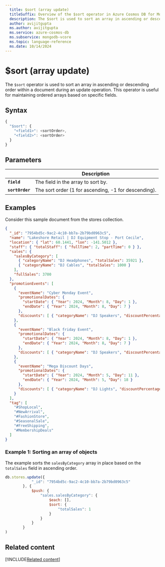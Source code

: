 ```yaml
---
  title: $sort (array update)
  titleSuffix: Overview of the $sort operator in Azure Cosmos DB for MongoDB (vCore)
  description: The $sort is used to sort an array in ascending or descending order within a document during an update operation.
  author: avijitgupta
  ms.author: avijitgupta
  ms.service: azure-cosmos-db
  ms.subservice: mongodb-vcore
  ms.topic: language-reference
  ms.date: 10/14/2024
---
```


# $sort (array update)

The `$sort` operator is used to sort an array in ascending or descending order within a document during an update operation. This operator is useful for maintaining ordered arrays based on specific fields.

## Syntax

```javascript
{
  "$sort": {
    "<field1>": <sortOrder>,
    "<field2>": <sortOrder>
  }
}
```

## Parameters

| | Description |
| --- | --- |
| **`field`**| The field in the array to sort by.|
| **`sortOrder`**| The sort order (1 for ascending, -1 for descending).|

## Examples

Consider this sample document from the stores collection.

```json
{
  "_id": "7954bd5c-9ac2-4c10-bb7a-2b79bd0963c5",
  "name": "Lakeshore Retail | DJ Equipment Stop - Port Cecile",
  "location": { "lat": 60.1441, "lon": -141.5012 },
  "staff": { "totalStaff": { "fullTime": 2, "partTime": 0 } },
  "sales": {
    "salesByCategory": [
      { "categoryName": "DJ Headphones", "totalSales": 35921 },
      { "categoryName": "DJ Cables", "totalSales": 1000 }
    ],
    "fullSales": 3700
  },
  "promotionEvents": [
    {
      "eventName": "Cyber Monday Event",
      "promotionalDates": {
        "startDate": { "Year": 2024, "Month": 8, "Day": 1 },
        "endDate": { "Year": 2024, "Month": 8, "Day": 7 }
      },
      "discounts": [ { "categoryName": "DJ Speakers", "discountPercentage": 25 } ]
    },
    {
      "eventName": "Black friday Event",
      "promotionalDates": {
        "startDate": { "Year": 2024, "Month": 8, "Day": 1 },
        "endDate": { "Year": 2024, "Month": 8, "Day": 7 }
      },
      "discounts": [ { "categoryName": "DJ Speakers", "discountPercentage": 25 } ]
    },
    {
      "eventName": "Mega Discount Days",
      "promotionalDates": {
        "startDate": { "Year": 2024, "Month": 5, "Day": 11 },
        "endDate": { "Year": 2024, "Month": 5, "Day": 18 }
      },
      "discounts": [ { "categoryName": "DJ Lights", "discountPercentage": 20 } ]
    }
  ],
  "tag": [
    "#ShopLocal",
    "#NewArrival",
    "#FashionStore",
    "#SeasonalSale",
    "#FreeShipping",
    "#MembershipDeals"
  ]
}
```

### Example 1: Sorting an array of objects

The example sorts the `salesByCategory` array in place based on the `totalSales` field in ascending order.

```javascript
db.stores.update({
            "_id": "7954bd5c-9ac2-4c10-bb7a-2b79bd0963c5"
        }, {
            $push: {
                "sales.salesByCategory": {
                    $each: [],
                    $sort: {
                        "totalSales": 1
                    }
                }
            }
        }
)
```

## Related content

[!INCLUDE[Related content](../includes/related-content.md)]
